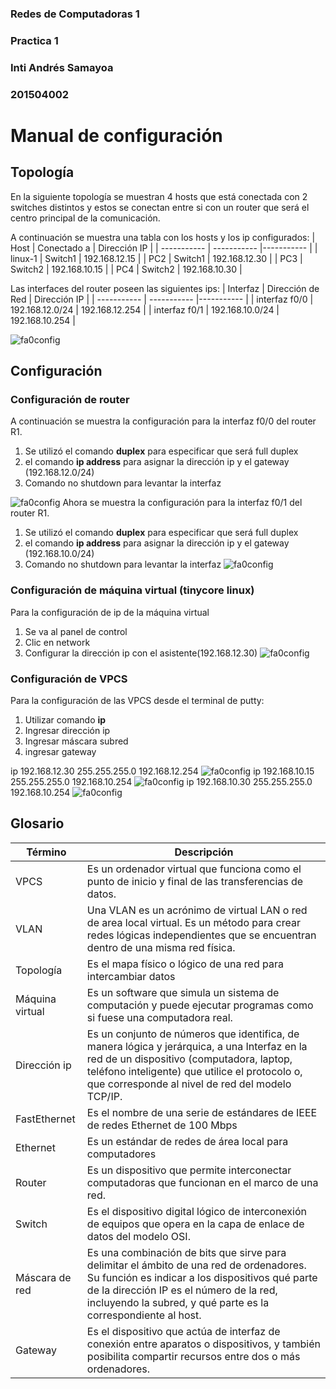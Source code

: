
### Redes de Computadoras 1
### Practica 1 
### Inti Andrés Samayoa
### 201504002
# Manual de configuración

## Topología
En la siguiente topología se muestran 4 hosts que está conectada con 2 switches distintos y estos se conectan entre si con un router que será el centro principal de la comunicación.

A continuación se muestra una tabla con los hosts y los ip configurados:
| Host | Conectado a  | Dirección IP |
| ----------- | ----------- |----------- | 
| linux-1 | Switch1 | 192.168.12.15 |
| PC2 | Switch1 | 192.168.12.30 |
| PC3 | Switch2 | 192.168.10.15 |
| PC4 | Switch2 | 192.168.10.30 |

Las interfaces del router poseen las siguientes ips:
| Interfaz | Dirección de Red  | Dirección IP |
| ----------- | ----------- |----------- | 
| interfaz f0/0 | 192.168.12.0/24 | 192.168.12.254 |
| interfaz f0/1 | 192.168.10.0/24 | 192.168.10.254 |


![fa0config](/images/topologia.jpg)
## Configuración
### Configuración de router

A continuación se muestra la configuración para la interfaz f0/0 del router R1.  
1. Se utilizó el comando **duplex** para especificar que será full duplex
2. el comando **ip address** para asignar la dirección ip y el gateway (192.168.12.0/24)
3. Comando no shutdown para levantar la interfaz

![fa0config](/images/fe00.jpg)
Ahora se muestra la configuración para la interfaz f0/1 del router R1.  
1. Se utilizó el comando **duplex** para especificar que será full duplex
2. el comando **ip address** para asignar la dirección ip y el gateway (192.168.10.0/24)
3. Comando no shutdown para levantar la interfaz
![fa0config](/images/fe01.jpg)
### Configuración de máquina virtual (tinycore linux)
Para la configuración de ip de la máquina virtual
1. Se va al panel de control
2. Clic en network
3. Configurar la dirección ip con el asistente(192.168.12.30)
![fa0config](/images/linux_config.jpg)
### Configuración de VPCS
Para la configuración de las VPCS desde el terminal de putty:
1. Utilizar comando **ip**
2. Ingresar dirección ip
3. Ingresar máscara subred
4. ingresar gateway  

ip 192.168.12.30 255.255.255.0 192.168.12.254
![fa0config](/images/pc2_config.jpg)
ip 192.168.10.15 255.255.255.0 192.168.10.254
![fa0config](/images/pc3_config.jpg)
ip 192.168.10.30 255.255.255.0 192.168.10.254
![fa0config](/images/pc4_config.jpg)
## Glosario
| Término | Descripción |
| ----------|------------ |
| VPCS | Es un ordenador virtual que funciona como el punto de inicio y final de las transferencias de datos. |
| VLAN | Una VLAN es un acrónimo de virtual LAN o red de area local virtual. Es un método para crear redes lógicas independientes que se encuentran dentro de una misma red física. |
| Topología | Es el mapa físico o lógico de una red para intercambiar datos |
| Máquina virtual | Es un software que simula un sistema de computación y puede ejecutar programas como si fuese una computadora real. |
| Dirección ip | Es un conjunto de números que identifica, de manera lógica y jerárquica, a una Interfaz en la red de un dispositivo (computadora, laptop, teléfono inteligente) que utilice el protocolo o, que corresponde al nivel de red del modelo TCP/IP. |
| FastEthernet | Es el nombre de una serie de estándares de IEEE de redes Ethernet de 100 Mbps |
| Ethernet | Es un estándar de redes de área local para computadores |
| Router | Es un dispositivo que permite interconectar computadoras que funcionan en el marco de una red. |
| Switch | Es el dispositivo digital lógico de interconexión de equipos que opera en la capa de enlace de datos del modelo OSI. |
| Máscara de red | Es una combinación de bits que sirve para delimitar el ámbito de una red de ordenadores.​ Su función es indicar a los dispositivos qué parte de la dirección IP es el número de la red, incluyendo la subred, y qué parte es la correspondiente al host. |
| Gateway | Es el dispositivo que actúa de interfaz de conexión entre aparatos o dispositivos, y también posibilita compartir recursos entre dos o más ordenadores.|
